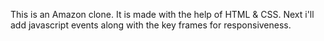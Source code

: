   This is an Amazon clone.
  It is made with the help of HTML & CSS.
  Next i'll add javascript events along with the key frames for responsiveness.
